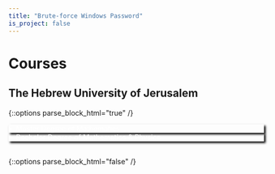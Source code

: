 ```yaml
---
title: "Brute-force Windows Password"
is_project: false
---
```

<style>
a    {text-decoration: underline;color: red;}
details {color: white;}
details > summary {
  border: none;
  box-shadow: 3px 3px 4px black;
  cursor: pointer;
}
</style>

# Courses

## The Hebrew University of Jerusalem

{::options parse_block_html="true" /}

<details><summary markdown="span">Master Degree of Mathematics</summary>
```python
print('Hello World!')
```
Of course, it has to be Hello World, right?
</details>
<details><summary markdown="span">Bachelor Degree of Mathematics & Physics</summary>
  <details><summary markdown="span">Mathematics Courses</summary>
  
  ### Of course, it has to be Hello World, right?
  </details>
  <details><summary markdown="span">Physics Courses</summary>
  
  ### Of course, it has to be Hello World, right?
  </details>
</details>
<br/>

{::options parse_block_html="false" /}
